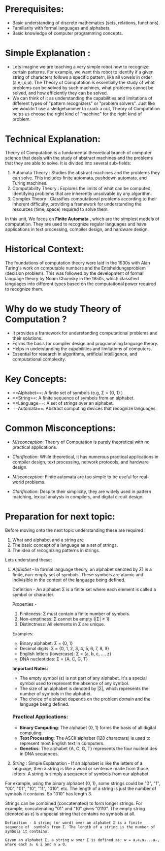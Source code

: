 
# Prerequisites:
- Basic understanding of discrete mathematics (sets, relations, functions).
- Familiarity with formal languages and alphabets.
- Basic knowledge of computer programming concepts.

# Simple Explanation :
- Lets imagine we are teaching a very simple robot how to recognize certain patterns. For example, we want this robot to identify if a given string of characters follows a specific pattern, like all vowels in order (a,e,i,o,u). The Theory of Computation is essentially the study of what problems can be solved by such machines, what problems cannot be solved, and how efficiently they can be solved.
- We can think of it as understanding the capabilities and limitations of different types of "pattern recognizers" or "problem solvers". Just like we wouldn't use a sledgehammer to crack a nut, Theory of Computation helps us choose the right kind of "machine" for the right kind of problem.

# Technical Explanation:
Theory of Computation is a fundamental theoretical branch of computer science that deals with the study of abstract machines and the problems that they are able to solve. It is divided into several sub-fields:

1. Automata Theory : Studies the abstract machines and the problems they can solve. This includes finite automata, pushdown automata, and Turing machines.
2. Computability Theory : Explores the limits of what can be computed, identifying problems that are inherently unsolvable by any algorithm.
3. Complex Theory : Classifies computational problems according to their inherent difficulty, providing a framework for understanding the resources (time, space) required to solve them.

In this unit, We focus on **Finite Automata** , which are the simplest models of computation. They are used to recognize regular languages and have applications in text processing, compiler design, and hardware design.

# Historical Context:
The foundations of computation theory were laid in the 1930s with Alan Turing's work on computable numbers and the Entsheidungsproblem (decision problem). This was followed by the development of formal language theory by Noam Chomsky in the 1950s, which classified languages into different types based on the computational power required to recognize them. 

# Why do we study Theory of Computation ?
- It provides a framework for understanding computational problems and their solutions.
- Forms the basis for compiler design and programming language theory.
- Helps in understanding the capabilities and limitations of computers.
- Essential for research in algorithms, artificial intelligence, and computational complexity.

# Key Concepts:

- ==Alphabet==: A finite set of symbols (e.g, Σ = {0, 1} ) 
- ==String==: A finite sequence of symbols from an alphabet.
- ==Language==: A set of strings over an alphabet. 
- ==Automata==: Abstract computing devices that recognize languages.

# Common Misconceptions:

- *Misconception*: Theory of Computation is purely theoretical with no practical applications.
- *Clarification*: While theoretical, it has numerous practical applications in compiler design, text processing, network protocols, and hardware design.

- *Misconception*: Finite automata are too simple to be useful for real-world problems.
- *Clarification*: Despite their simplicity, they are widely used in pattern matching, lexical analysis in compilers, and digital circuit design.


# Preparation for next topic:

Before moving onto the next topic understanding these are required :

1. What and alphabet and a string are
2. The basic concept of a language as a set of strings.
3. The idea of recognizing patterns in strings.

Lets understand these: 
1. *Alphabet* - In formal language theory, an alphabet denoted by Σ) is a finite, non-empty set of symbols. These symbols are atomic and indivisible in the context of the language being defined.

	Definition - An alphabet Σ is a finite set where each element is called a symbol or character.


	Properties - 
	 1. Finiteness: Σ must contain a finite number of symbols.
	 2. Non-emptiness: Σ cannot be empty (|Σ| ≥ 1).
	 3. Distinctness: All elements in Σ are unique.

	Examples:

	- Binary alphabet: Σ = {0, 1}
	- Decimal digits: Σ = {0, 1, 2, 3, 4, 5, 6, 7, 8, 9}
	- English letters (lowercase): Σ = {a, b, c, ..., z}
	- DNA nucleotides: Σ = {A, C, G, T}

	**Important Notes:**

	- The empty symbol (ε) is not part of any alphabet. It's a special symbol used to represent the absence of any symbol.
	- The size of an alphabet is denoted by |Σ|, which represents the number of symbols in the alphabet.
	- The choice of alphabet depends on the problem domain and the language being defined.

	### Practical Applications:

	- **Binary Computing**: The alphabet {0, 1} forms the basis of all digital computing.
	- **Text Processing**: The ASCII alphabet (128 characters) is used to represent most English text in computers.
	- **Genetics**: The alphabet {A, C, G, T} represents the four nucleotides in DNA sequences.

2. *String* : 
Simple Explanation - If an alphabet is like the letters of a language, then a string is like a word or sentence made from those letters. A string is simply a sequence of symbols from our alphabet.

For example, using the binary alphabet {0, 1}, some strings could be "0", "1", "00", "01", "10", "11", "010", etc. The length of a string is just the number of symbols it contains. So "010" has length 3.

Strings can be combined (concatenated) to form longer strings. For example, concatenating "01" and "10" gives "0110". The empty string (denoted as ε) is a special string that contains no symbols at all.

	Definition - A string (or word) over an alphabet Σ is a finite sequence of  symbols from Σ. The length of a string is the number of symbols it contains.

	Given an alphabet Σ, a string w over Σ is defined as: w = a₁a₂a₃...aₙ, where each aᵢ ∈ Σ and n ≥ 0.